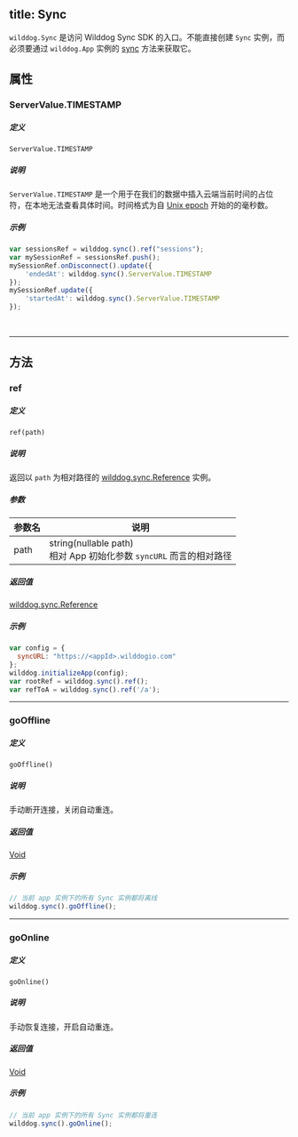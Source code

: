 title: Sync
---

`wilddog.Sync` 是访问 Wilddog Sync SDK 的入口。不能直接创建 `Sync` 实例，而必须要通过 `wilddog.App` 实例的 [sync](/api/sync/web/App.html#sync) 方法来获取它。

## 属性

### ServerValue.TIMESTAMP

##### 定义

`ServerValue.TIMESTAMP`

##### 说明

`ServerValue.TIMESTAMP` 是一个用于在我们的数据中插入云端当前时间的占位符，在本地无法查看具体时间。时间格式为自 [Unix epoch](https://en.wikipedia.org/wiki/Unix_time) 开始的的毫秒数。

##### 示例

```js
var sessionsRef = wilddog.sync().ref("sessions");
var mySessionRef = sessionsRef.push();
mySessionRef.onDisconnect().update({
    'endedAt': wilddog.sync().ServerValue.TIMESTAMP
});
mySessionRef.update({
    'startedAt': wilddog.sync().ServerValue.TIMESTAMP
});
```

</br>

------

## 方法

### ref

##### 定义

`ref(path)`

##### 说明

返回以 `path` 为相对路径的 [wilddog.sync.Reference](/api/sync/web/Reference.html) 实例。

##### 参数

| 参数名| 说明                                  |
| ---- | ----------------------------------- |
| path | string(nullable path)<br>相对 App 初始化参数 `syncURL` 而言的相对路径 |

##### 返回值

[wilddog.sync.Reference](/api/sync/web/Reference.html)

##### 示例

```js
var config = {
  syncURL: "https://<appId>.wilddogio.com"
};
wilddog.initializeApp(config);
var rootRef = wilddog.sync().ref();
var refToA = wilddog.sync().ref('/a');

```
---

### goOffline

##### 定义

`goOffline()`

##### 说明

手动断开连接，关闭自动重连。

##### 返回值

[Void](/api/sync/web/Void.html)

##### 示例
```js
// 当前 app 实例下的所有 Sync 实例都将离线
wilddog.sync().goOffline();
```

---

### goOnline

##### 定义

`goOnline()`

##### 说明

手动恢复连接，开启自动重连。

##### 返回值

[Void](/api/sync/web/Void.html)

##### 示例
```js
// 当前 app 实例下的所有 Sync 实例都将重连
wilddog.sync().goOnline();
```
